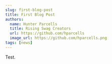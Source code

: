 ```yaml
---
slug: first-blog-post
title: First Blog Post
authors:
  name: Hunter Parcells
  title: Rising Swag Creators
  url: https://github.com/hparcells
  image_url: https://github.com/hparcells.png
tags: [news]
---
```


Test.
